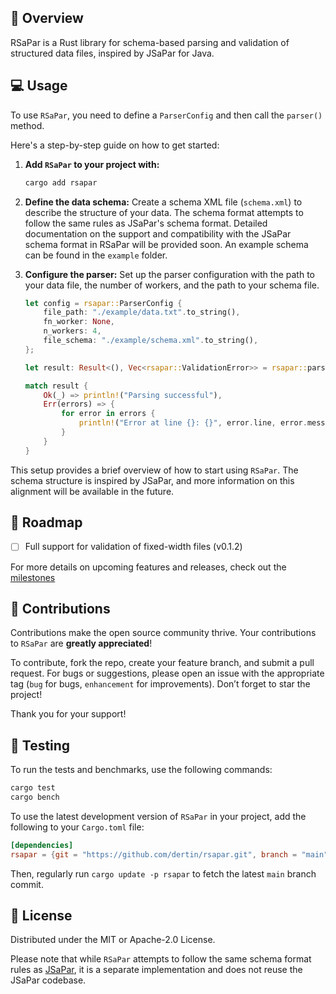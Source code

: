 ## 👋 Overview <a name="overview"></a>

RSaPar is a Rust library for schema-based parsing and validation of structured data files, inspired by JSaPar for Java.

## 💻 Usage <a name="usage"></a>

To use `RSaPar`, you need to define a `ParserConfig` and then call the `parser()` method. 

Here's a step-by-step guide on how to get started:

1. **Add `RSaPar` to your project with:**
    ```bash
    cargo add rsapar
    ```
2. **Define the data schema:** Create a schema XML file (`schema.xml`) to describe the structure of your data. The schema format attempts to follow the same rules as JSaPar's schema format. Detailed documentation on the support and compatibility with the JSaPar schema format in RSaPar will be provided soon. An example schema can be found in the `example` folder.

3. **Configure the parser:** Set up the parser configuration with the path to your data file, the number of workers, and the path to your schema file.

    ```rust
    let config = rsapar::ParserConfig {
        file_path: "./example/data.txt".to_string(),
        fn_worker: None,
        n_workers: 4,
        file_schema: "./example/schema.xml".to_string(),
    };

    let result: Result<(), Vec<rsapar::ValidationError>> = rsapar::parser(config);

    match result {
        Ok(_) => println!("Parsing successful"),
        Err(errors) => {
            for error in errors {
                println!("Error at line {}: {}", error.line, error.message);
            }
        }
    }
    ```

This setup provides a brief overview of how to start using `RSaPar`. The schema structure is inspired by JSaPar, and more information on this alignment will be available in the future.

## 🚀 Roadmap <a name="roadmap"></a>

- [ ] Full support for validation of fixed-width files (v0.1.2)

For more details on upcoming features and releases, check out the [milestones](https://github.com/dertin/rsapar/milestones)


## 💫 Contributions <a name="contributions"></a>

Contributions make the open source community thrive. Your contributions to `RSaPar` are **greatly appreciated**!

To contribute, fork the repo, create your feature branch, and submit a pull request. For bugs or suggestions, please open an issue with the appropriate tag (`bug` for bugs, `enhancement` for improvements). Don’t forget to star the project!

Thank you for your support!

## 🧪 Testing <a name="testing"></a>

To run the tests and benchmarks, use the following commands:

```bash
cargo test
cargo bench
```

To use the latest development version of `RSaPar` in your project, add the following to your `Cargo.toml` file:

```toml
[dependencies]
rsapar = {git = "https://github.com/dertin/rsapar.git", branch = "main"}
```

Then, regularly run `cargo update -p rsapar` to fetch the latest `main` branch commit.

## 🪪 License <a name="license"></a>
Distributed under the MIT or Apache-2.0 License.

Please note that while `RSaPar` attempts to follow the same schema format rules as [JSaPar](https://github.com/org-tigris-jsapar/jsapar), it is a separate implementation and does not reuse the JSaPar codebase.
